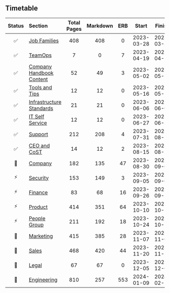 
## Timetable

| Status             | Section                                               | Total Pages | Markdown | ERB | Start      | Finish     |
|:------------------:|:------------------------------------------------------|:-----------:|:--------:|:---:|:----------:|:----------:|
| :white_check_mark: | [Job Families](#job-families)                         | 408         | 408      | 0   | 2023-03-28 | 2023-03-31 |
| :white_check_mark: | [TeamOps](#teamops)                                   | 7           | 0        | 7   | 2023-04-19 | 2023-04-21 |
| :white_check_mark: | [Company Handbook Content](#company-handbook-content) | 52          | 49       | 3   | 2023-05-02 | 2023-05-12 |
| :white_check_mark: | [Tools and Tips](#tools-and-tips)                     | 12          | 12       | 0   | 2023-05-16 | 2023-05-19 |
| :white_check_mark: | [Infrastructure Standards](#infrastructure-standards) | 21          | 21       | 0   | 2023-06-06 | 2023-06-09 |
| :white_check_mark: | [IT Self Service](#it-self-service)                   | 12          | 12       | 0   | 2023-06-27 | 2023-06-30 |
| :white_check_mark: | [Support](#support)                                   | 212         | 208      | 4   | 2023-07-31 | 2023-08-14 |
| :white_check_mark: | [CEO and CoST](#ceo-and-cost)                         | 14          | 12       | 2   | 2023-08-15 | 2023-08-18 |
| :construction:     | [Company](#company)                                   | 182         | 135      | 47  | 2023-08-30 | 2023-09-01 |
| :zap:              | [Security](#security)                                 | 153         | 149      | 3   | 2023-09-05 | 2023-09-08 |
| :zap:              | [Finance](#finance)                                   | 83          | 68       | 16  | 2023-09-26 | 2023-09-29 |
| :zap:              | [Product](#product)                                   | 414         | 351      | 64  | 2023-10-10 | 2023-10-13 |
| :zap:              | [People Group](#people-group)                         | 211         | 192      | 18  | 2023-10-24 | 2023-10-27 |
| :book:             | [Marketing](#marketing)                               | 415         | 385      | 28  | 2023-11-07 | 2023-11-09 |
| :book:             | [Sales](#sales)                                       | 468         | 420      | 44  | 2023-11-20 | 2023-11-22 |
| :book:             | [Legal](#legal)                                       | 67          | 67       | 0   | 2023-12-05 | 2023-12-08 |
| :book:             | [Engineering](#engineering)                           | 810         | 257      | 553 | 2024-01-09 | 2024-02-19 |
